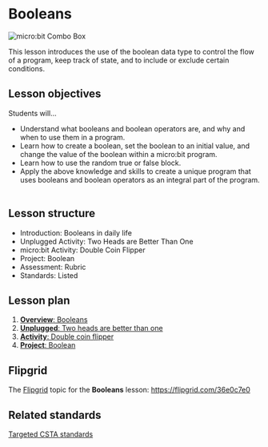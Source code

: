 # Booleans

![micro:bit Combo Box](/static/courses/csintro/booleans/cover.jpeg)

This lesson introduces the use of the boolean data type to control the flow of a program, keep track of state, and to include or exclude certain conditions.

## Lesson objectives 
Students will...
* Understand what booleans and boolean operators are, and why and when to use them in a program.
* Learn how to create a boolean, set the boolean to an initial value, and change the value of the boolean within a micro:bit program.
* Learn how to use the random true or false block. 
* Apply the above knowledge and skills to create a unique program that uses booleans and boolean operators as an integral part of the program.
 
## Lesson structure
* Introduction: Booleans in daily life
* Unplugged Activity: Two Heads are Better Than One
* micro:bit Activity: Double Coin Flipper
* Project: Boolean
* Assessment: Rubric
* Standards: Listed

## Lesson plan

1. [**Overview**: Booleans](/courses/csintro/booleans/overview)
2. [**Unplugged**: Two heads are better than one](/courses/csintro/booleans/unplugged)
3. [**Activity**: Double coin flipper](/courses/csintro/booleans/activity)
4. [**Project**: Boolean](/courses/csintro/booleans/project)

## Flipgrid

The [Flipgrid](https://info.flipgrid.com/) topic for the **Booleans** lesson: https://flipgrid.com/36e0c7e0

## Related standards

[Targeted CSTA standards](/courses/csintro/booleans/standards)